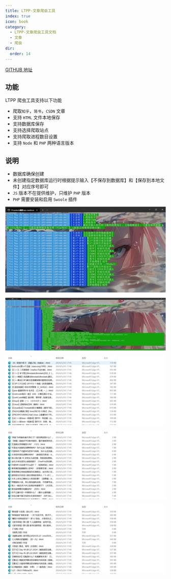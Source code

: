 ```yaml
---
title: LTPP-文章爬虫工具
index: true
icon: book
category:
  - LTPP-文章爬虫工具文档
  - 文章
  - 爬虫
dir:
  order: 14
---
```


[GITHUB 地址](https://github.com/ltpp-universe/RUST-WEB-SERVE)

<Share colorful />
<Catalog />

## 功能

LTPP 爬虫工具支持以下功能

- 爬取`知乎`，`简书`，`CSDN` 文章
- 支持 `HTML` 文件本地保存
- 支持数据库保存
- 支持选择爬取站点
- 支持爬取进程数目设置
- 支持 `Node` 和 `PHP` 两种语言版本

## 说明

- 数据库确保创建
- 未创建指定数据库运行时根据提示输入【不保存到数据库】和【保存到本地文件】对应序号即可
- `JS` 版本不在提供维护，只维护 `PHP` 版本
- `PHP` 需要安装和启用 `Swoole` 插件

![](markdown-images/image.png)

![](markdown-images/image-1.png)

![](markdown-images/image-2.png)

![](markdown-images/image-3.png)

![](markdown-images/image-4.png)

<Bottom />
